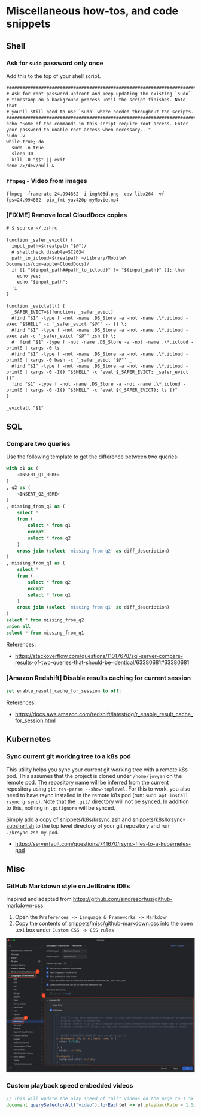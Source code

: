 # Miscellaneous how-tos, and code snippets

## Shell

### Ask for `sudo` password only once

Add this to the top of your shell script.

```shell script
################################################################################
# Ask for root password upfront and keep updating the existing `sudo`
# timestamp on a background process until the script finishes. Note that
# you'll still need to use `sudo` where needed throughout the scripts.
################################################################################
echo "Some of the commands in this script require root access. Enter your password to unable root access when necessary..."
sudo -v
while true; do
  sudo -n true
  sleep 30
  kill -0 "$$" || exit
done 2>/dev/null &
```

### `ffmpeg` - Video from images

```shell script
ffmpeg -framerate 24.994862 -i img%06d.png -c:v libx264 -vf fps=24.994862 -pix_fmt yuv420p myMovie.mp4
```

### [FIXME] Remove local CloudDocs copies

```shell script
# $ source ~/.zshrc

function _safer_evict() {
  input_path=$(realpath "$@")/
  # shellcheck disable=SC2034
  path_to_icloud=$(realpath ~/Library/Mobile\ Documents/com~apple~CloudDocs)/
  if [[ "${input_path##path_to_icloud}" != "${input_path}" ]]; then
    echo yes;
    echo "$input_path";
  fi
}

function _evictall() {
  _SAFER_EVICT=$(functions _safer_evict)
  #find "$1" -type f -not -name .DS_Store -a -not -name .\*.icloud -exec "$SHELL" -c '_safer_evict "$@"' -- {} \;
  #find "$1" -type f -not -name .DS_Store -a -not -name .\*.icloud -exec zsh -c '_safer_evict "$@"' zsh {} \;
  #  find "$1" -type f -not -name .DS_Store -a -not -name .\*.icloud -print0 | xargs -0 ls
  #find "$1" -type f -not -name .DS_Store -a -not -name .\*.icloud -print0 | xargs -0 bash -c '_safer_evict "$@"' _
  #find "$1" -type f -not -name .DS_Store -a -not -name .\*.icloud -print0 | xargs -0 -I{} "$SHELL" -c "eval $_SAFER_EVICT; _safer_evict {}"
  find "$1" -type f -not -name .DS_Store -a -not -name .\*.icloud -print0 | xargs -0 -I{} "$SHELL" -c "eval ${_SAFER_EVICT}; ls {}"
}

_evictall "$1"

```

## SQL

### Compare two queries

Use the following template to get the difference between two queries:

```sql
with q1 as (
    <INSERT_Q1_HERE>
)
, q2 as (
    <INSERT_Q2_HERE>
)
, missing_from_q2 as (
    select *
    from (
        select * from q1
        except
        select * from q2
    )
    cross join (select 'missing from q2' as diff_description)
)
, missing_from_q1 as (
    select *
    from (
        select * from q2
        except
        select * from q1
    )
    cross join (select 'missing from q1' as diff_description)
)
select * from missing_from_q2
union all
select * from missing_from_q1
```

References:

- <https://stackoverflow.com/questions/11017678/sql-server-compare-results-of-two-queries-that-should-be-identical/63380681#63380681>

### [Amazon Redshift] Disable results caching for current session

```sql
set enable_result_cache_for_session to off;
```

References:

- <https://docs.aws.amazon.com/redshift/latest/dg/r_enable_result_cache_for_session.html>

## Kubernetes

### Sync current git working tree to a k8s pod

This utility helps you sync your current git working tree with a remote k8s pod. This assumes that the project
is cloned under `/home/jovyan` on the remote pod. The repository name will be inferred from the current
repository using `git rev-parse --show-toplevel`. For this to work, you also need to have rsync installed in
the remote k8s pod (run: `sudo apt install rsync grsync`). Note that the `.git/` directory will not be synced.
In addition to this, nothing in `.gitignore` will be synced.

Simply add a copy of [snippets/k8s/krsync.zsh](snippets/k8s/krsync.zsh) and
[snippets/k8s/krsync-subshell.sh](snippets/k8s/krsync-subshell.sh) to the top level directory of your git
repository and run `./krsync.zsh my-pod`.

- <https://serverfault.com/questions/741670/rsync-files-to-a-kubernetes-pod>

## Misc

### GitHub Markdown style on JetBrains IDEs

Inspired and adapted from <https://github.com/sindresorhus/github-markdown-css>

1. Open the `Preferences -> Language & Frameworks -> Markdown`
2. Copy the contents of [snippets/misc/github-markdown.css](snippets/misc/github-markdown.css) into the open
   text box under `Custom CSS -> CSS rules`

![JetBrains IDE Custom Markdown CSS Rules](assets/img/jetbrains_markdown_css_rules.png)

### Custom playback speed embedded videos

```javascript
// This will update the play speed of *all* videos on the page to 1.5x
document.querySelectorAll("video").forEach(el => el.playbackRate = 1.5)
```
